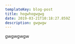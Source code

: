 ```yaml
---
templateKey: blog-post
title: hogwhogwgwg
date: 2019-03-21T10:18:27.859Z
description: gwgwgw
---
```

gwgwgwgw
